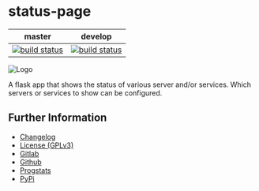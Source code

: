 # status-page

|master|develop|
|:----:|:-----:|
|[![build status](https://gitlab.namibsun.net/namibsun/python/status-page/badges/master/build.svg)](https://gitlab.namibsun.net/namibsun/python/status-page/commits/master)|[![build status](https://gitlab.namibsun.net/namibsun/python/status-page/badges/develop/build.svg)](https://gitlab.namibsun.net/namibsun/python/status-page/commits/develop)|

![Logo](resources/logo/logo-readme.png)

A flask app that shows the status of various server and/or services. Which
servers or services to show can be configured.

## Further Information

* [Changelog](CHANGELOG)
* [License (GPLv3)](LICENSE)
* [Gitlab](https://gitlab.namibsun.net/namibsun/python/status-page)
* [Github](https://github.com/namboy94/status-page)
* [Progstats](https://progstats.namibsun.net/projects/status-page)
* [PyPi](https://pypi.org/project/status-page)
